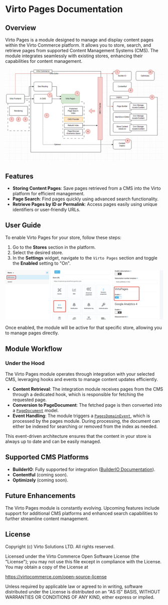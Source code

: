 # Virto Pages Documentation

## Overview

Virto Pages is a module designed to manage and display content pages within the Virto Commerce platform. It allows you to store, search, and retrieve pages from supported Content Management Systems (CMS). The module integrates seamlessly with existing stores, enhancing their capabilities for content management.

![Architecture Scheme](docs/media/architecture.png)

## Features

* **Storing Content Pages**: Save pages retrieved from a CMS into the Virto platform for efficient management.
* **Page Search**: Find pages quickly using advanced search functionality.
* **Retrieve Pages by ID or Permalink**: Access pages easily using unique identifiers or user-friendly URLs.

## User Guide

To enable Virto Pages for your store, follow these steps:

1. Go to the **Stores** section in the platform.
2. Select the desired store.
3. In the **Settings** widget, navigate to the `Virto Pages` section and toggle the **Enabled** setting to "On".

![Enable Module Pages](docs/media/enable-module-pages.png)

Once enabled, the module will be active for that specific store, allowing you to manage pages directly.

## Module Workflow

### Under the Hood

The Virto Pages module operates through integration with your selected CMS, leveraging hooks and events to manage content updates efficiently.

- **Content Retrieval**: The integration module receives pages from the CMS through a dedicated hook, which is responsible for fetching the requested page.
- **Conversion to PageDocument**: The fetched page is then converted into a [`PageDocument`](src/VirtoCommerce.Pages.Core/Models/PageDocument.cs) model.
- **Event Handling**: The module triggers a [`PagesDomainEvent`](src/VirtoCommerce.Pages.Data/Handlers/PageChangedHandler.cs), which is processed by the pages module. During processing, the document can either be indexed for searching or removed from the index as needed.

This event-driven architecture ensures that the content in your store is always up to date and can be easily managed.

## Supported CMS Platforms

- **BuilderIO**: Fully supported for integration ([BuilderIO Documentation](link)).
- **Contentful** (coming soon).
- **Optimizely** (coming soon).

## Future Enhancements

The Virto Pages module is constantly evolving. Upcoming features include support for additional CMS platforms and enhanced search capabilities to further streamline content management.

## License

Copyright (c) Virto Solutions LTD.  All rights reserved.

Licensed under the Virto Commerce Open Software License (the "License"); you
may not use this file except in compliance with the License. You may
obtain a copy of the License at

<https://virtocommerce.com/open-source-license>

Unless required by applicable law or agreed to in writing, software
distributed under the License is distributed on an "AS IS" BASIS,
WITHOUT WARRANTIES OR CONDITIONS OF ANY KIND, either express or
implied.
